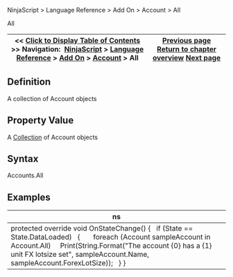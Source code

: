 ﻿
NinjaScript > Language Reference > Add On > Account > All

All

| << [Click to Display Table of Contents](all.md) >> **Navigation:**     [NinjaScript](ninjascript.md) > [Language Reference](language_reference_wip.md) > [Add On](add_on.md) > [Account](account_class.md) > All | [Previous page](accountstatusupdate.md) [Return to chapter overview](account_class.md) [Next page](cancel.md) |
| --- | --- |
## Definition
A collection of Account objects
 
## Property Value
A [Collection](https://msdn.microsoft.com/en-us/library/ms132397(v=vs.110).aspx) of Account objects
 
## Syntax
Accounts.All
## 
## Examples

| ns |
| --- |
| protected override void OnStateChange() {    if (State == State.DataLoaded)    {        foreach (Account sampleAccount in Account.All)     Print(String.Format("The account {0} has a {1} unit FX lotsize set", sampleAccount.Name, sampleAccount.ForexLotSize));    } } |

